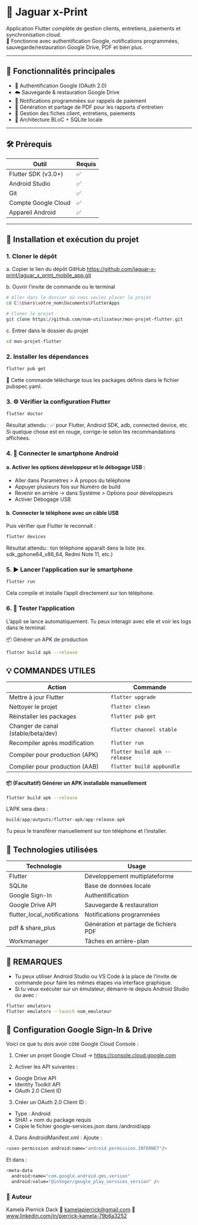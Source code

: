# 🐆 Jaguar x-Print

Application Flutter complète de gestion clients, entretiens, paiements et synchronisation cloud.  
📱 Fonctionne avec authentification Google, notifications programmées, sauvegarde/restauration Google Drive, PDF et bien plus.

---

## 🚀 Fonctionnalités principales

- 🔐 Authentification Google (OAuth 2.0)
- ☁️ Sauvegarde & restauration Google Drive
- 🔔 Notifications programmées sur rappels de paiement
- 📄 Génération et partage de PDF pour les rapports d'entretien
- 🧾 Gestion des fiches client, entretiens, paiements
- 🧠 Architecture BLoC + SQLite locale

---

## 🛠️ Prérequis

| Outil                | Requis |
|----------------------|--------|
| Flutter SDK (v3.0+)  | ✅     |
| Android Studio       | ✅     |
| Git                  | ✅     |
| Compte Google Cloud  | ✅     |
| Appareil Android     | ✅     |

---

## 🧭 Installation et exécution du projet

### 1. Cloner le dépôt
a. Copier le lien du dépôt GitHub
https://github.com/jaguar-x-print/jaguar_x_print_mobile_app.git

b. Ouvrir l’invite de commande ou le terminal
```bash
# Aller dans le dossier où vous voulez placer le projet
cd C:\Users\votre_nom\Documents\FlutterApps

# Cloner le projet
git clone https://github.com/nom-utilisateur/mon-projet-flutter.git
```
c. Entrer dans le dossier du projet
```bash
cd mon-projet-flutter
```

### 2. Installer les dépendances
```bash
flutter pub get
```
📌 Cette commande télécharge tous les packages définis dans le fichier pubspec.yaml.

### 3. ⚙️ Vérifier la configuration Flutter
```bash
flutter doctor
```
Résultat attendu : ✅ pour Flutter, Android SDK, adb, connected device, etc.
Si quelque chose est en rouge, corrige-le selon les recommandations affichées.

### 4. 📱 Connecter le smartphone Android
#### a. Activer les options développeur et le débogage USB :
- Aller dans Paramètres > À propos du téléphone
- Appuyer plusieurs fois sur Numéro de build
- Revenir en arrière → dans Système > Options pour développeurs
- Activer Débogage USB

#### b. Connecter le téléphone avec un câble USB
Puis vérifier que Flutter le reconnaît :
```bash
flutter devices
```
Résultat attendu : ton téléphone apparaît dans la liste (ex. sdk_gphone64_x86_64, Redmi Note 11, etc.)

### 5. ▶️ Lancer l’application sur le smartphone
```bash
flutter run
```
Cela compile et installe l’appli directement sur ton téléphone.

### 6. 🧪 Tester l’application
L’appli se lance automatiquement. Tu peux interagir avec elle et voir les logs dans le terminal.

📦 Générer un APK de production
```bash
flutter build apk --release
```
## 💡 COMMANDES UTILES
| Action                             | Commande                      |
| ---------------------------------- | ----------------------------- |
| Mettre à jour Flutter              | `flutter upgrade`             |
| Nettoyer le projet                 | `flutter clean`               |
| Réinstaller les packages           | `flutter pub get`             |
| Changer de canal (stable/beta/dev) | `flutter channel stable`      |
| Recompiler après modification      | `flutter run`                 |
| Compiler pour production (APK)     | `flutter build apk --release` |
| Compiler pour production (AAB)     | `flutter build appbundle`     |

#### 📦 (Facultatif) Générer un APK installable manuellement
```bash
flutter build apk --release
```
L’APK sera dans :

```swift
build/app/outputs/flutter-apk/app-release.apk
```
Tu peux le transférer manuellement sur ton téléphone et l’installer.

## 🧪 Technologies utilisées
| Technologie                   | Usage                                 |
| ----------------------------- | ------------------------------------- |
| Flutter                       | Développement multiplateforme         |
| SQLite                        | Base de données locale                |
| Google Sign-In                | Authentification                      |
| Google Drive API              | Sauvegarde & restauration             |
| flutter\_local\_notifications | Notifications programmées             |
| pdf & share\_plus             | Génération et partage de fichiers PDF |
| Workmanager                   | Tâches en arrière-plan                |


## 📌 REMARQUES
- Tu peux utiliser Android Studio ou VS Code à la place de l’invite de commande pour faire les mêmes étapes via interface graphique.
- Si tu veux exécuter sur un émulateur, démarre-le depuis Android Studio ou avec :
```bash
flutter emulators
flutter emulators --launch nom_emulateur
```

## 🔐 Configuration Google Sign-In & Drive
Voici ce que tu dois avoir côté Google Cloud Console :

1. Créer un projet Google Cloud
→ https://console.cloud.google.com

2. Activer les API suivantes :
- Google Drive API
- Identity Toolkit API
- OAuth 2.0 Client ID

3. Créer un OAuth 2.0 Client ID :
- Type : Android
- SHA1 + nom du package requis
- Copie le fichier google-services.json dans /android/app

4. Dans AndroidManifest.xml :
Ajoute :

```bash
<uses-permission android:name="android.permission.INTERNET"/>
```
Et dans <application> :
```bash
<meta-data
  android:name="com.google.android.gms.version"
  android:value="@integer/google_play_services_version" />
```


### 🤝 Auteur
Kamela Pierrick Dack
📧 kamelapierrick@gmail.com
🔗 www.linkedin.com/in/pierrick-kamela-79b6a3252
